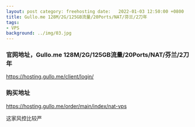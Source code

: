 ```yaml
---
layout: post category: freehosting date:   2022-01-03 12:50:00 +0800
title: Gullo.me 128M/2G/125GB流量/20Ports/NAT/芬兰/2刀年
tags:
- VPS
background: ../img/03.jpg
---
```


### 官网地址，Gullo.me 128M/2G/125GB流量/20Ports/NAT/芬兰/2刀年
https://hosting.gullo.me/client/login/

### 购买地址
https://hosting.gullo.me/order/main/index/nat-vps

这家风控比较严